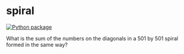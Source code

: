 # spiral

[![Python package](https://github.com/vcu-dickinsonaw/spiral2/actions/workflows/pytest.yml/badge.svg)](https://github.com/vcu-dickinsonaw/spiral2/actions/workflows/pytest.yml)

What is the sum of the numbers on the diagonals in a 501 by 501 spiral formed in the same way?
